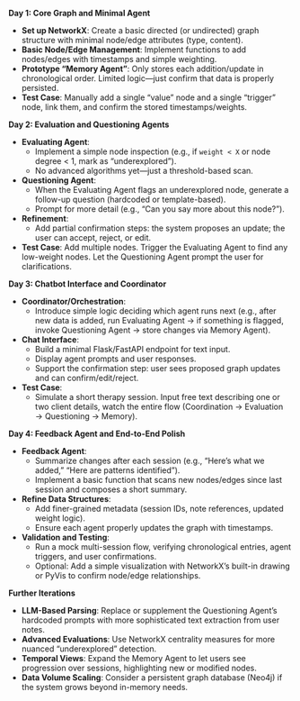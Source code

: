 **Day 1: Core Graph and Minimal Agent**  
- **Set up NetworkX**: Create a basic directed (or undirected) graph structure with minimal node/edge attributes (type, content).  
- **Basic Node/Edge Management**: Implement functions to add nodes/edges with timestamps and simple weighting.  
- **Prototype “Memory Agent”**: Only stores each addition/update in chronological order. Limited logic—just confirm that data is properly persisted.  
- **Test Case**: Manually add a single “value” node and a single “trigger” node, link them, and confirm the stored timestamps/weights.

**Day 2: Evaluation and Questioning Agents**  
- **Evaluating Agent**:
  - Implement a simple node inspection (e.g., if `weight < X` or node degree < 1, mark as “underexplored”).  
  - No advanced algorithms yet—just a threshold-based scan.  
- **Questioning Agent**:
  - When the Evaluating Agent flags an underexplored node, generate a follow-up question (hardcoded or template-based).  
  - Prompt for more detail (e.g., “Can you say more about this node?”).  
- **Refinement**:
  - Add partial confirmation steps: the system proposes an update; the user can accept, reject, or edit.  
- **Test Case**: Add multiple nodes. Trigger the Evaluating Agent to find any low-weight nodes. Let the Questioning Agent prompt the user for clarifications.

**Day 3: Chatbot Interface and Coordinator**  
- **Coordinator/Orchestration**:
  - Introduce simple logic deciding which agent runs next (e.g., after new data is added, run Evaluating Agent → if something is flagged, invoke Questioning Agent → store changes via Memory Agent).  
- **Chat Interface**:
  - Build a minimal Flask/FastAPI endpoint for text input.  
  - Display agent prompts and user responses.  
  - Support the confirmation step: user sees proposed graph updates and can confirm/edit/reject.  
- **Test Case**:
  - Simulate a short therapy session. Input free text describing one or two client details, watch the entire flow (Coordination → Evaluation → Questioning → Memory).  

**Day 4: Feedback Agent and End-to-End Polish**  
- **Feedback Agent**:
  - Summarize changes after each session (e.g., “Here’s what we added,” “Here are patterns identified”).  
  - Implement a basic function that scans new nodes/edges since last session and composes a short summary.  
- **Refine Data Structures**:
  - Add finer-grained metadata (session IDs, note references, updated weight logic).  
  - Ensure each agent properly updates the graph with timestamps.  
- **Validation and Testing**:
  - Run a mock multi-session flow, verifying chronological entries, agent triggers, and user confirmations.  
  - Optional: Add a simple visualization with NetworkX’s built-in drawing or PyVis to confirm node/edge relationships.  

**Further Iterations**  
- **LLM-Based Parsing**: Replace or supplement the Questioning Agent’s hardcoded prompts with more sophisticated text extraction from user notes.  
- **Advanced Evaluations**: Use NetworkX centrality measures for more nuanced “underexplored” detection.  
- **Temporal Views**: Expand the Memory Agent to let users see progression over sessions, highlighting new or modified nodes.  
- **Data Volume Scaling**: Consider a persistent graph database (Neo4j) if the system grows beyond in-memory needs.  